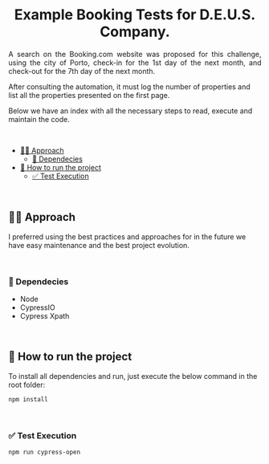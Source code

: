 
<h1 align="center"> 
    Example Booking Tests for D.E.U.S. Company.
</h1>

<p align="justify"> 
A search on the Booking.com website was proposed for this challenge, using the city of Porto, check-in for the 1st day of the next month, and check-out for the 7th day of the next month. 

After consulting the automation, it must log the number of properties and list all the properties presented on the first page.

Below we have an index with all the necessary steps to read, execute and maintain the code.
</p>

<br>

- [🖐🏻 Approach](#-approach)
  - [💾 Dependecies](#-dependecies)
- [📁 How to run the project](#-how-to-run-the-project)
  - [✅ Test Execution](#-test-execution)

<br>

## 🖐🏻 Approach

I preferred using the best practices and approaches for in the future we have easy maintenance and the best project evolution.

<br>

### 💾 Dependecies
- Node
- CypressIO
- Cypress Xpath

<br>

## 📁 How to run the project
To install all dependencies and run, just execute the below command in the root folder:
```sh
npm install
```

<br>

### ✅ Test Execution

```sh
npm run cypress-open
```
